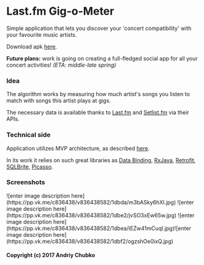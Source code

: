 # Last.fm Gig-o-Meter
Simple application that lets you discover your 'concert compatibility' with your favourite music artists. 

Download apk <a href="https://github.com/qwertyfinger/last.fm-gig-o-meter/raw/master/last.fm%20gig-o-meter%20v0.1.apk">here</a>.

<b>Future plans:</b> work is going on creating a full-fledged social app for all your concert activities! <em>(ETA: middle-late spring)</em>

<h3>Idea</h3>
The algorithm works by measuring how much artist's songs you listen to match with songs this artist plays at gigs.

The necessary data is available thanks to <a href="http://www.last.fm">Last.fm</a> and <a href="http://www.setlist.fm">Setlist.fm</a> via their APIs.

<h3>Technical side</h3>
Application utilizes MVP architecture, as described <a href="https://github.com/ribot/android-guidelines/blob/master/architecture_guidelines/android_architecture.md">here</a>.

In its work it relies on such great libraries as <a href="https://developer.android.com/topic/libraries/data-binding/index.html">Data Binding</a>, <a href="https://github.com/ReactiveX/RxJava">RxJava</a>, <a href="https://github.com/square/retrofit">Retrofit</a>, <a href="https://github.com/square/sqlbrite">SQLBrite<a>, <a href="https://github.com/square/picasso">Picasso</a>.


<h3>Screenshots</h3>
![enter image description here](https://pp.vk.me/c836438/v836438582/1dbda/m3bASky6hXI.jpg) ![enter image description here](https://pp.vk.me/c836438/v836438582/1dbe2/jvSO3xEw65w.jpg)
![enter image description here](https://pp.vk.me/c836438/v836438582/1dbea/IEZw41mCuqI.jpg)![enter image description here](https://pp.vk.me/c836438/v836438582/1dbf2/ogzshOe0ixQ.jpg)


<h4>Copyright (c) 2017 Andriy Chubko</h4>
